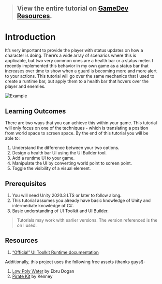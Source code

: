 > ## View the entire tutorial on [GameDev Resources](https://gamedev-resources.com/create-a-health-bar-that-hovers-over-the-player-with-ui-toolkit/).
# Introduction

It’s very important to provide the player with status updates on how a character is doing. There’s a wide array of scenarios where this is applicable, but two very common ones are a health bar or a status meter. I recently implemented this behavior in my own game as a status bar that increases over time to show when a guard is becoming more and more alert to your actions. This tutorial will go over the same mechanics that I used to create a runtime bar, but apply them to a health bar that hovers over the player and enemies.

![Example](./images/final.gif)

## Learning Outcomes

There are two ways that you can achieve this within your game. This tutorial will only focus on one of the techniques - which is translating a position from world space to screen space. By the end of this tutorial you will be able to:

1. Understand the difference between your two options.
2. Design a health bar UI using the UI Builder tool.
3. Add a runtime UI to your game.
4. Manipulate the UI by converting world point to screen point.
5. Toggle the visibility of a visual element.

## Prerequisites

1. You will need Unity 2020.3 LTS or later to follow along.
2. This tutorial assumes you already have basic knowledge of Unity and intermediate knowledge of C#.
3. Basic understanding of UI Toolkit and UI Builder.

> Tutorials may work with earlier versions. The version referenced is the on I used.

## Resources

1. [“Official” UI Toolkit Runtime documentation](https://docs.google.com/document/d/1C_c5hrqOrkgYjmD3s04vcKfk-aQ8n007Ti7vUR51SeQ/edit)

Additionally, this project uses the following free assets (thanks guys!):

1. [Low Poly Water](https://assetstore.unity.com/packages/tools/particles-effects/lowpoly-water-107563) by Ebru Dogan
2. [Pirate Kit](https://kenney.nl/assets/pirate-kit) by Kenney
